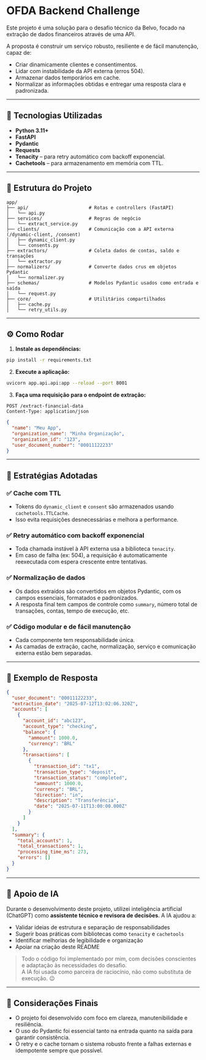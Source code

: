 # OFDA Backend Challenge

Este projeto é uma solução para o desafio técnico da Belvo, focado na extração de dados financeiros através de uma API.

A proposta é construir um serviço robusto, resiliente e de fácil manutenção, capaz de:
- Criar dinamicamente clientes e consentimentos.
- Lidar com instabilidade da API externa (erros 504).
- Armazenar dados temporários em cache.
- Normalizar as informações obtidas e entregar uma resposta clara e padronizada.

---

## 🚀 Tecnologias Utilizadas

- **Python 3.11+**
- **FastAPI**
- **Pydantic**
- **Requests**
- **Tenacity** – para retry automático com backoff exponencial.
- **Cachetools** – para armazenamento em memória com TTL.

---

## 📂 Estrutura do Projeto

```
app/
├── api/                      # Rotas e controllers (FastAPI)
│   └── api.py
├── services/                 # Regras de negócio
│   └── extract_service.py
├── clients/                  # Comunicação com a API externa (/dynamic-client, /consent)
│   ├── dynamic_client.py
│   └── consents.py
├── extractors/               # Coleta dados de contas, saldo e transações
│   └── extractor.py
├── normalizers/              # Converte dados crus em objetos Pydantic
│   └── normalizer.py
├── schemas/                  # Modelos Pydantic usados como entrada e saída
│   └── request.py
├── core/                     # Utilitários compartilhados
│   ├── cache.py
│   └── retry_utils.py
```

---

## ⚙️ Como Rodar

1. **Instale as dependências:**

```bash
pip install -r requirements.txt
```

2. **Execute a aplicação:**

```bash
uvicorn app.api.api:app --reload --port 8001
```

3. **Faça uma requisição para o endpoint de extração:**

```http
POST /extract-financial-data
Content-Type: application/json
```

```json
{
  "name": "Meu App",
  "organization_name": "Minha Organização",
  "organization_id": "123",
  "user_document_number": "00011122233"
}
```

---

## 🧠 Estratégias Adotadas

### ✅ Cache com TTL

- Tokens do `dynamic_client` e `consent` são armazenados usando `cachetools.TTLCache`.
- Isso evita requisições desnecessárias e melhora a performance.

### ✅ Retry automático com backoff exponencial

- Toda chamada instável à API externa usa a biblioteca `tenacity`.
- Em caso de falha (ex: 504), a requisição é automaticamente reexecutada com espera crescente entre tentativas.

### ✅ Normalização de dados

- Os dados extraídos são convertidos em objetos Pydantic, com os campos essenciais, formatados e padronizados.
- A resposta final tem campos de controle como `summary`, número total de transações, contas, tempo de execução, etc.

### ✅ Código modular e de fácil manutenção

- Cada componente tem responsabilidade única.
- As camadas de extração, cache, normalização, serviço e comunicação externa estão bem separadas.

---

## 🧪 Exemplo de Resposta

```json
{
  "user_document": "00011122233",
  "extraction_date": "2025-07-12T13:02:06.320Z",
  "accounts": [
    {
      "account_id": "abc123",
      "account_type": "checking",
      "balance": {
        "ammount": 1000.0,
        "currency": "BRL"
      },
      "transactions": [
        {
          "transaction_id": "tx1",
          "transaction_type": "deposit",
          "transaction_status": "completed",
          "ammount": 1000.0,
          "currency": "BRL",
          "direction": "in",
          "description": "Transferência",
          "date": "2025-07-11T13:00:00.000Z"
        }
      ]
    }
  ],
  "summary": {
    "total_accounts": 1,
    "total_transactions": 1,
    "processing_time_ms": 273,
    "errors": []
  }
}
```

---

## 🤖 Apoio de IA

Durante o desenvolvimento deste projeto, utilizei inteligência artificial (ChatGPT) como **assistente técnico e revisora de decisões**. A IA ajudou a:

- Validar ideias de estrutura e separação de responsabilidades
- Sugerir boas práticas com bibliotecas como `tenacity` e `cachetools`
- Identificar melhorias de legibilidade e organização
- Apoiar na criação deste README

> Todo o código foi implementado por mim, com decisões conscientes e adaptação às necessidades do desafio.  
> A IA foi usada como parceira de raciocínio, não como substituta de execução. 😉

---

## 📌 Considerações Finais

- O projeto foi desenvolvido com foco em clareza, manutenibilidade e resiliência.
- O uso do Pydantic foi essencial tanto na entrada quanto na saída para garantir consistência.
- O retry e o cache tornam o sistema robusto frente a falhas externas e idempotente sempre que possível.
